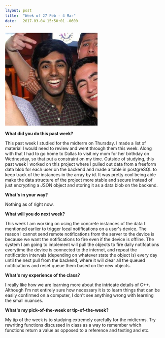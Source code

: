 ```yaml
---
layout: post
title:  "Week of 27 Feb - 4 Mar"
date:   2017-03-04 15:50:01 -0600
---
```

![](/me.jpg)

**What did you do this past week?**

This past week I studied for the midterm on Thursday. I made a list of material I would need to review and went through them this week. Along with that I had to go home to Dallas to visit my mom for her birthday on Wednesday, so that put a constraint on my time. Outside of studying, this past week I worked on this project where I pulled out data from a freeform data blob for each user on the backend and made a table in postgreSQL to keep track of the instances in the array by id. It was pretty cool being able make the data structure of the project more stable and secure instead of just encrypting a JSON object and storing it as a data blob on the backend.

**What's in your way?**

Nothing as of right now.

**What will you do next week?**

This week I am working on using the concrete instances of the data I mentioned earlier to trigger local notifications on a user's device. The reason I cannot send remote notifications from the server to the device is because we want the notifications to fire even if the device is offline. The system I am going to implement will pull the objects to fire daily notifcations everytime the device is connected to the internet, and repeat the notification intervals (depending on whatever state the object is) every day until the next pull from the backend, where it will clear all the queued notifications and reset queue them based on the new objects.

**What's my experience of the class?**

I really like how we are learning more about the intricate details of C++. Although I'm not entirely sure how necessary it is to learn things that can be easily confirmed on a computer, I don't see anything wrong with learning the small nuances.

**What's my pick-of-the-week or tip-of-the-week?**

My tip of the week is to studying extremely carefully for the midterms. Try rewriting functions discussed in class as a way to remember which functions return a value as opposed to a reference and testing and etc.
